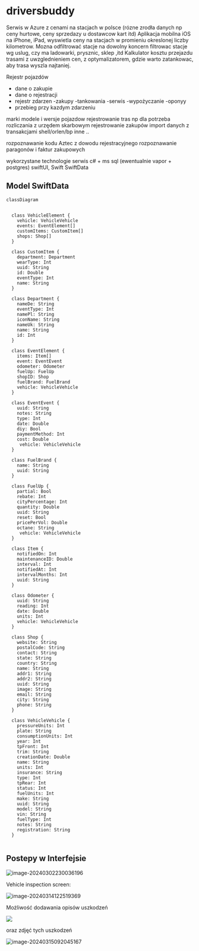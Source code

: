 # driversbuddy



Serwis w Azure z cenami na stacjach w polsce (rózne zrodła danych np ceny hurtowe, ceny sprzedazy u dostawcow kart itd)
Aplikacja mobilna iOS na iPhone, iPad, wyswietla ceny na stacjach w promieniu okreslonej liczby kilometrow.
Mozna odfiltrować stacje na dowolny koncern
filtrowac stacje wg uslug, czy ma ladowarki, prysznic, sklep ,itd
Kalkulator kosztu przejazdu trasami z uwzglednieniem cen, z optymalizatorem, gdzie warto zatankowac, aby trasa wyszla najtaniej.

Rejestr pojazdów
- dane o zakupie
- dane o rejestracji
- rejestr zdarzen
   -zakupy
  -tankowania
  -serwis
  -wypożyczanie 
  -oponyy
- przebieg przy kazdym zdarzeniu
  

marki modele i wersje pojazdow
rejestrowanie tras np dla potrzeba rozliczania z urzędem skarbowym
rejestrowanie zakupów
import danych z transakcjami shell/orlen/bp inne ..

rozpoznawanie kodu Aztec z dowodu rejestracyjnego
rozpoznawanie paragonów i faktur zakupowych

wykorzystane technologie serwis c# + ms sql (ewentualnie vapor + postgres)
swiftUI, Swift SwiftData



## Model SwiftData

```mermaid
classDiagram


  class VehicleElement {
    vehicle: VehicleVehicle
    events: EventElement[]
    customItems: CustomItem[]
    shops: Shop[]
  }

  class CustomItem {
    department: Department
    wearType: Int
    uuid: String
    id: Double
    eventType: Int
    name: String
  }

  class Department {
    nameDe: String
    eventType: Int
    namePl: String
    iconName: String
    nameUk: String
    name: String
    id: Int
  }

  class EventElement {
    items: Item[]
    event: EventEvent
    odometer: Odometer
    fuelUp: FuelUp
    shopID: Shop
    fuelBrand: FuelBrand
    vehicle: VehicleVehicle
  }

  class EventEvent {
    uuid: String
    notes: String
    type: Int
    date: Double
    diy: Bool
    paymentMethod: Int
    cost: Double
     vehicle: VehicleVehicle
  }

  class FuelBrand {
    name: String
    uuid: String
  }

  class FuelUp {
    partial: Bool
    rebate: Int
    cityPercentage: Int
    quantity: Double
    uuid: String
    reset: Bool
    pricePerVol: Double
    octane: String
     vehicle: VehicleVehicle
  }

  class Item {
    notifiedOn: Int
    maintenanceID: Double
    interval: Int
    notifiedAt: Int
    intervalMonths: Int
    uuid: String
  }

  class Odometer {
    uuid: String
    reading: Int
    date: Double
    units: Int
    vehicle: VehicleVehicle
  }

  class Shop {
    website: String
    postalCode: String
    contact: String
    state: String
    country: String
    name: String
    addr1: String
    addr2: String
    uuid: String
    image: String
    email: String
    city: String
    phone: String
  }

  class VehicleVehicle {
    pressureUnits: Int
    plate: String
    consumptionUnits: Int
    year: Int
    tpFront: Int
    trim: String
    creationDate: Double
    name: String
    units: Int
    insurance: String
    type: Int
    tpRear: Int
    status: Int
    fuelUnits: Int
    make: String
    uuid: String
    model: String
    vin: String
    fuelType: Int
    notes: String
    registration: String
  }


```







## Postepy w Interfejsie



![image-20240302230036196](image-20240302230036196.png)





Vehicle inspection screen:

![image-20240314122519369](image-20240314122519369.png)



Możliwość dodawania opisów uszkodzeń



![](image-20240314122620711.png)

oraz zdjęć tych uszkodzeń

![image-20240315092045167](image-20240315092045167.png)
